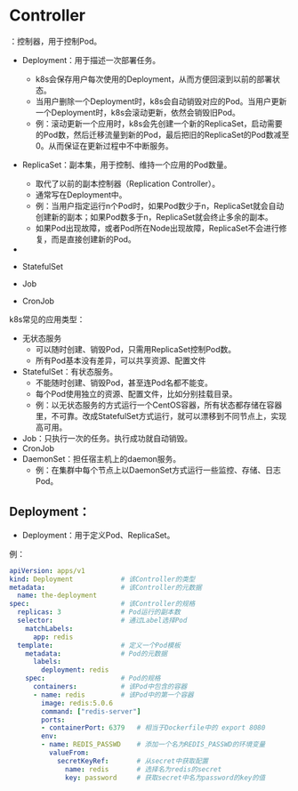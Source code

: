 # Controller

：控制器，用于控制Pod。

- Deployment：用于描述一次部署任务。
  - k8s会保存用户每次使用的Deployment，从而方便回滚到以前的部署状态。
  - 当用户删除一个Deployment时，k8s会自动销毁对应的Pod。当用户更新一个Deployment时，k8s会滚动更新，依然会销毁旧Pod。
  - 例：滚动更新一个应用时，k8s会先创建一个新的ReplicaSet，启动需要的Pod数，然后迁移流量到新的Pod，最后把旧的ReplicaSet的Pod数减至0。从而保证在更新过程中不中断服务。

- ReplicaSet：副本集，用于控制、维持一个应用的Pod数量。
  - 取代了以前的副本控制器（Replication Controller）。
  - 通常写在Deployment中。
  - 例：当用户指定运行n个Pod时，如果Pod数少于n，ReplicaSet就会自动创建新的副本；如果Pod数多于n，ReplicaSet就会终止多余的副本。
  - 如果Pod出现故障，或者Pod所在Node出现故障，ReplicaSet不会进行修复，而是直接创建新的Pod。

- 

- StatefulSet
- Job
- CronJob


k8s常见的应用类型：

- 无状态服务
  - 可以随时创建、销毁Pod，只需用ReplicaSet控制Pod数。
  - 所有Pod基本没有差异，可以共享资源、配置文件
- StatefulSet：有状态服务。
  - 不能随时创建、销毁Pod，甚至连Pod名都不能变。
  - 每个Pod使用独立的资源、配置文件，比如分别挂载目录。
  - 例：以无状态服务的方式运行一个CentOS容器，所有状态都存储在容器里，不可靠。改成StatefulSet方式运行，就可以漂移到不同节点上，实现高可用。
- Job：只执行一次的任务。执行成功就自动销毁。
- CronJob
- DaemonSet：担任宿主机上的daemon服务。
  - 例：在集群中每个节点上以DaemonSet方式运行一些监控、存储、日志Pod。














## Deployment：

- Deployment：用于定义Pod、ReplicaSet。

例：
```yaml
apiVersion: apps/v1
kind: Deployment            # 该Controller的类型
metadata:                   # 该Controller的元数据
  name: the-deployment
spec:                       # 该Controller的规格
  replicas: 3               # Pod运行的副本数
  selector:                 # 通过Label选择Pod
    matchLabels:
      app: redis
  template:                 # 定义一个Pod模板
    metadata:               # Pod的元数据
      labels:
        deployment: redis
    spec:                   # Pod的规格
      containers:           # 该Pod中包含的容器
      - name: redis         # 该Pod中的第一个容器
        image: redis:5.0.6
        command: ["redis-server"]
        ports:
        - containerPort: 6379   # 相当于Dockerfile中的 export 8080
        env:
        - name: REDIS_PASSWD    # 添加一个名为REDIS_PASSWD的环境变量
          valueFrom:
            secretKeyRef:       # 从secret中获取配置
              name: redis       # 选择名为redis的secret
              key: password     # 获取secret中名为password的key的值
```

